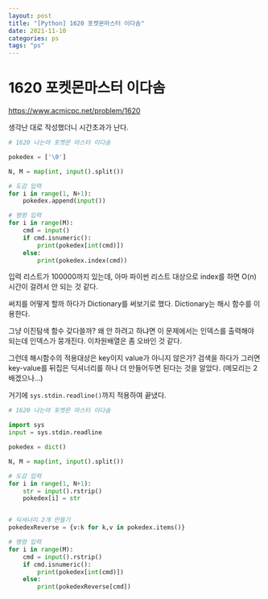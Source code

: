 ```yaml
---
layout: post
title: "[Python] 1620 포켓몬마스터 이다솜"
date: 2021-11-10
categories: ps
tags: "ps"
---
```


# 1620 포켓몬마스터 이다솜

https://www.acmicpc.net/problem/1620

생각난 대로 작성했더니 시간초과가 난다. 

```python
# 1620 나는야 포켓몬 마스터 이다솜

pokedex = ['\0']

N, M = map(int, input().split())

# 도감 입력
for i in range(1, N+1):
    pokedex.append(input())

# 명령 입력
for i in range(M):
    cmd = input()
    if cmd.isnumeric():
        print(pokedex[int(cmd)])
    else:
        print(pokedex.index(cmd))
```

입력 리스트가 100000까지 있는데, 아마 파이썬 리스트 대상으로 index를 하면 O(n) 시간이 걸려서 안 되는 것 같다.

써치를 어떻게 할까 하다가 Dictionary를 써보기로 했다. Dictionary는 해시 함수를 이용한다.

그냥 이진탐색 함수 갖다쓸까? 왜 안 하려고 하냐면 이 문제에서는 인덱스를 출력해야 되는데 인덱스가 뭉개진다. 이차원배열은 좀 오바인 것 같다.

그런데 해시함수의 적용대상은 key이지 value가 아니지 않은가? 검색을 하다가 그러면 key-value를 뒤집은 딕셔너리를 하나 더 만들어두면 된다는 것을 알았다. (메모리는 2배겠으나...)

거기에 `sys.stdin.readline()`까지 적용하여 끝냈다.

```python
# 1620 나는야 포켓몬 마스터 이다솜

import sys
input = sys.stdin.readline

pokedex = dict()

N, M = map(int, input().split())

# 도감 입력
for i in range(1, N+1):
    str = input().rstrip()
    pokedex[i] = str


# 딕셔너리 2개 만들기
pokedexReverse = {v:k for k,v in pokedex.items()}

# 명령 입력
for i in range(M):
    cmd = input().rstrip()
    if cmd.isnumeric():
        print(pokedex[int(cmd)])
    else:
        print(pokedexReverse[cmd])
```
